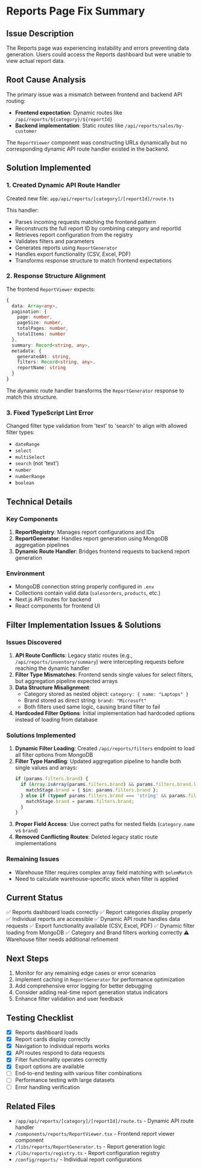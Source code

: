 # Reports Page Fix Summary

## Issue Description
The Reports page was experiencing instability and errors preventing data generation. Users could access the Reports dashboard but were unable to view actual report data.

## Root Cause Analysis
The primary issue was a mismatch between frontend and backend API routing:
- **Frontend expectation**: Dynamic routes like `/api/reports/${category}/${reportId}`
- **Backend implementation**: Static routes like `/api/reports/sales/by-customer`

The `ReportViewer` component was constructing URLs dynamically but no corresponding dynamic API route handler existed in the backend.

## Solution Implemented

### 1. Created Dynamic API Route Handler
Created new file: `app/api/reports/[category]/[reportId]/route.ts`

This handler:
- Parses incoming requests matching the frontend pattern
- Reconstructs the full report ID by combining category and reportId
- Retrieves report configuration from the registry
- Validates filters and parameters
- Generates reports using `ReportGenerator`
- Handles export functionality (CSV, Excel, PDF)
- Transforms response structure to match frontend expectations

### 2. Response Structure Alignment
The frontend `ReportViewer` expects:
```typescript
{
  data: Array<any>,
  pagination: {
    page: number,
    pageSize: number,
    totalPages: number,
    totalItems: number
  },
  summary: Record<string, any>,
  metadata: {
    generatedAt: string,
    filters: Record<string, any>,
    reportName: string
  }
}
```

The dynamic route handler transforms the `ReportGenerator` response to match this structure.

### 3. Fixed TypeScript Lint Error
Changed filter type validation from 'text' to 'search' to align with allowed filter types:
- `dateRange`
- `select`
- `multiSelect`
- `search` (not 'text')
- `number`
- `numberRange`
- `boolean`

## Technical Details

### Key Components
1. **ReportRegistry**: Manages report configurations and IDs
2. **ReportGenerator**: Handles report generation using MongoDB aggregation pipelines
3. **Dynamic Route Handler**: Bridges frontend requests to backend report generation

### Environment
- MongoDB connection string properly configured in `.env`
- Collections contain valid data (`salesorders`, `products`, etc.)
- Next.js API routes for backend
- React components for frontend UI

## Filter Implementation Issues & Solutions

### Issues Discovered
1. **API Route Conflicts**: Legacy static routes (e.g., `/api/reports/inventory/summary`) were intercepting requests before reaching the dynamic handler
2. **Filter Type Mismatches**: Frontend sends single values for select filters, but aggregation pipeline expected arrays
3. **Data Structure Misalignment**: 
   - Category stored as nested object: `category: { name: "Laptops" }`
   - Brand stored as direct string: `brand: "Microsoft"`
   - Both filters used same logic, causing brand filter to fail
4. **Hardcoded Filter Options**: Initial implementation had hardcoded options instead of loading from database

### Solutions Implemented
1. **Dynamic Filter Loading**: Created `/api/reports/filters` endpoint to load all filter options from MongoDB
2. **Filter Type Handling**: Updated aggregation pipeline to handle both single values and arrays:
   ```typescript
   if (params.filters.brand) {
     if (Array.isArray(params.filters.brand) && params.filters.brand.length > 0) {
       matchStage.brand = { $in: params.filters.brand };
     } else if (typeof params.filters.brand === 'string' && params.filters.brand !== '') {
       matchStage.brand = params.filters.brand;
     }
   }
   ```
3. **Proper Field Access**: Use correct paths for nested fields (`category.name` vs `brand`)
4. **Removed Conflicting Routes**: Deleted legacy static route implementations

### Remaining Issues
- Warehouse filter requires complex array field matching with `$elemMatch`
- Need to calculate warehouse-specific stock when filter is applied

## Current Status
✅ Reports dashboard loads correctly
✅ Report categories display properly
✅ Individual reports are accessible
✅ Dynamic API route handles data requests
✅ Export functionality available (CSV, Excel, PDF)
✅ Dynamic filter loading from MongoDB
✅ Category and Brand filters working correctly
⚠️ Warehouse filter needs additional refinement

## Next Steps
1. Monitor for any remaining edge cases or error scenarios
2. Implement caching in `ReportGenerator` for performance optimization
3. Add comprehensive error logging for better debugging
4. Consider adding real-time report generation status indicators
5. Enhance filter validation and user feedback

## Testing Checklist
- [x] Reports dashboard loads
- [x] Report cards display correctly
- [x] Navigation to individual reports works
- [x] API routes respond to data requests
- [x] Filter functionality operates correctly
- [x] Export options are available
- [ ] End-to-end testing with various filter combinations
- [ ] Performance testing with large datasets
- [ ] Error handling verification

## Related Files
- `/app/api/reports/[category]/[reportId]/route.ts` - Dynamic API route handler
- `/components/reports/ReportViewer.tsx` - Frontend report viewer component
- `/libs/reports/ReportGenerator.ts` - Report generation logic
- `/libs/reports/registry.ts` - Report configuration registry
- `/config/reports/` - Individual report configurations
